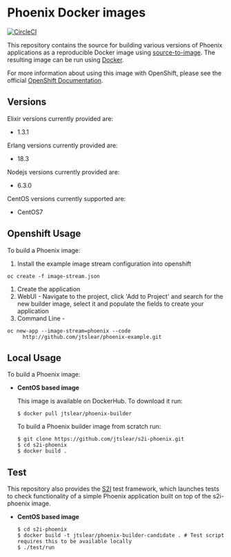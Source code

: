 Phoenix Docker images
=====================

[![CircleCI](https://circleci.com/gh/jtslear/s2i-phoenix.svg?style=svg)](https://circleci.com/gh/jtslear/s2i-phoenix)

This repository contains the source for building various versions of
Phoenix applications as a reproducible Docker image using
[source-to-image](https://github.com/openshift/source-to-image).
The resulting image can be run using [Docker](http://www.docker.com).

For more information about using this image with OpenShift, please see the
official [OpenShift
Documentation](https://docs.openshift.org/latest/architecture/core_concepts/builds_and_image_streams.html#source-build).

Versions
--------
Elixir versions currently provided are:
* 1.3.1


Erlang versions currently provided are:
* 18.3


Nodejs versions currently provided are:
* 6.3.0

CentOS versions currently supported are:
* CentOS7

Openshift Usage
---------------
To build a Phoenix image:
1. Install the example image stream configuration into openshift
```
oc create -f image-stream.json
```
1. Create the application
  1. WebUI - Navigate to the project, click 'Add to Project' and search for
     the new builder image, select it and populate the fields to create your
     application
  1. Command Line -
```
oc new-app --image-stream=phoenix --code
     http://github.com/jtslear/phoenix-example.git
```

Local Usage
---------------
To build a Phoenix image:
*  **CentOS based image**

    This image is available on DockerHub. To download it run:

    ```
    $ docker pull jtslear/phoenix-builder
    ```

    To build a Phoenix builder image from scratch run:

    ```
    $ git clone https://github.com/jtslear/s2i-phoenix.git
    $ cd s2i-phoenix
    $ docker build .
    ```

Test
---------------------
This repository also provides the
[S2I](https://github.com/openshift/source-to-image) test framework,
which launches tests to check functionality of a simple Phoenix application built
on top of the s2i-phoenix image.

*  **CentOS based image**

    ```
    $ cd s2i-phoenix
    $ docker build -t jtslear/phoenix-builder-candidate . # Test script requires this to be available locally
    $ ./test/run
    ```
